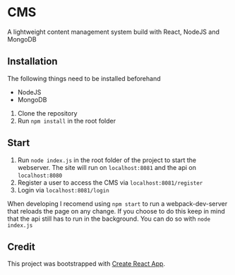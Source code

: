 # CMS
A lightweight content management system build with React, NodeJS and MongoDB

## Installation

The following things need to be installed beforehand

- NodeJS
- MongoDB

1. Clone the repository 
2. Run `npm install` in the root folder

## Start

1. Run `node index.js` in the root folder of the project to start the webserver. The site will run on `localhost:8081` and the api on `localhost:8080`
2. Register a user to access the CMS via `localhost:8081/register`
3. Login via `localhost:8081/login`

When developing I recomend using `npm start` to run a webpack-dev-server that reloads the page on any change. If you choose to do this keep in mind that the api still has to run in the background. You can do so with `node index.js`

## Credit

This project was bootstrapped with [Create React App](https://github.com/facebook/create-react-app).
